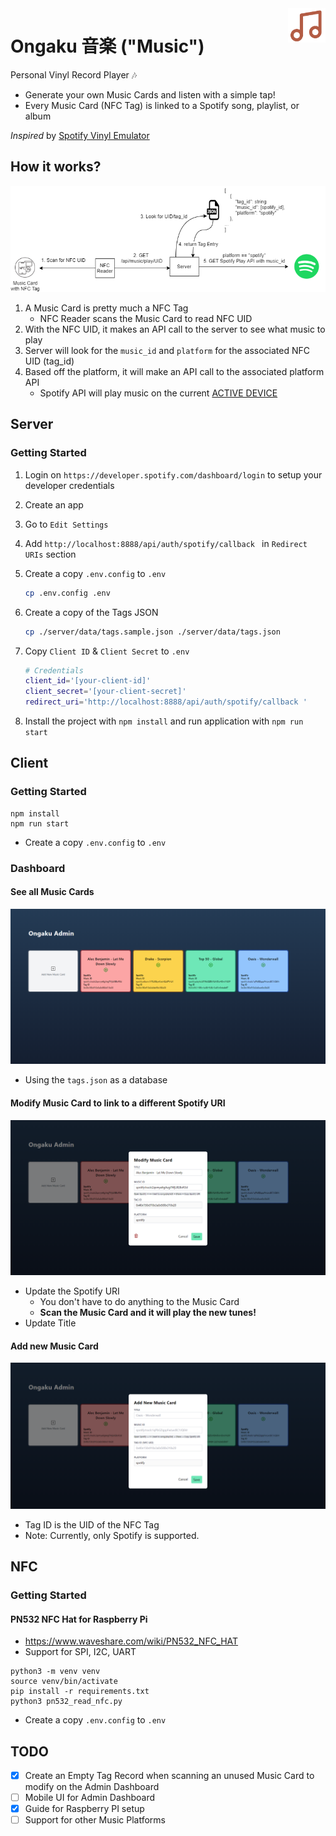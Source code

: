 <img src="ongaku.png" align="right" width="60">

# Ongaku 音楽 ("Music")

Personal Vinyl Record Player  :notes:
- Generate your own Music Cards and listen with a simple tap!
- Every Music Card (NFC Tag) is linked to a Spotify song, playlist, or album

*Inspired* by [Spotify Vinyl Emulator](https://www.hackster.io/mark-hank/sonos-spotify-vinyl-emulator-3be63d)

## How it works?

![ongaku-play](./docs/ongaku-play.png)

1. A Music Card is pretty much a NFC Tag
   - NFC Reader scans the Music Card to read NFC UID
2. With the NFC UID, it makes an API call to the server to see what music to play
3. Server will look for the `music_id` and `platform` for the associated NFC UID (tag_id)
4. Based off the platform, it will make an API call to the associated platform API
   - Spotify API will play music on the current [ACTIVE DEVICE](https://developer.spotify.com/documentation/web-api/guides/using-connect-web-api/)


## Server

### Getting Started

1. Login on `https://developer.spotify.com/dashboard/login` to setup your developer credentials

2. Create an app 

3. Go to `Edit Settings`

4. Add `http://localhost:8888/api/auth/spotify/callback ` in `Redirect URIs` section

5. Create a copy `.env.config` to `.env`
    ```sh
    cp .env.config .env
    ```

6. Create a copy of the Tags JSON
    ```sh
    cp ./server/data/tags.sample.json ./server/data/tags.json
    ```

7. Copy `Client ID` & `Client Secret` to `.env`
    ```sh
    # Credentials
    client_id='[your-client-id]'
    client_secret='[your-client-secret]'
    redirect_uri='http://localhost:8888/api/auth/spotify/callback '
    ```

8. Install the project with `npm install` and run application with `npm run start`

## Client

### Getting Started

```
npm install
npm run start
```

- Create a copy `.env.config` to `.env`

### Dashboard

#### See all Music Cards

![admin-dashboard](./docs/admin-dashboard.png)

- Using the `tags.json` as a database

#### Modify Music Card to link to a different Spotify URI


![admin-edit](./docs/admin-edit.png)

- Update the Spotify URI
  - You don't have to do anything to the Music Card
  - **Scan the Music Card and it will play the new tunes!**
- Update Title

#### Add new Music Card

![admin-add](./docs/admin-add.png)

- Tag ID is the UID of the NFC Tag
- Note: Currently, only Spotify is supported.

## NFC

### Getting Started

#### PN532 NFC Hat for Raspberry Pi

- https://www.waveshare.com/wiki/PN532_NFC_HAT
- Support for SPI, I2C, UART

```
python3 -m venv venv
source venv/bin/activate
pip install -r requirements.txt
python3 pn532_read_nfc.py
```

- Create a copy `.env.config` to `.env`

## TODO
- [x] Create an Empty Tag Record when scanning an unused Music Card to modify on the Admin Dashboard
- [ ] Mobile UI for Admin Dashboard
- [x] Guide for Raspberry PI setup
- [ ] Support for other Music Platforms
